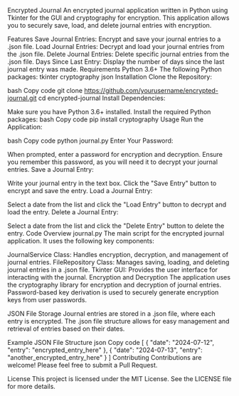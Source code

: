 Encrypted Journal
An encrypted journal application written in Python using Tkinter for the GUI and cryptography for encryption. This application allows you to securely save, load, and delete journal entries with encryption.

Features
Save Journal Entries: Encrypt and save your journal entries to a .json file.
Load Journal Entries: Decrypt and load your journal entries from the .json file.
Delete Journal Entries: Delete specific journal entries from the .json file.
Days Since Last Entry: Display the number of days since the last journal entry was made.
Requirements
Python 3.6+
The following Python packages:
tkinter
cryptography
json
Installation
Clone the Repository:

bash
Copy code
git clone https://github.com/yourusername/encrypted-journal.git
cd encrypted-journal
Install Dependencies:

Make sure you have Python 3.6+ installed.
Install the required Python packages:
bash
Copy code
pip install cryptography
Usage
Run the Application:

bash
Copy code
python journal.py
Enter Your Password:

When prompted, enter a password for encryption and decryption. Ensure you remember this password, as you will need it to decrypt your journal entries.
Save a Journal Entry:

Write your journal entry in the text box.
Click the "Save Entry" button to encrypt and save the entry.
Load a Journal Entry:

Select a date from the list and click the "Load Entry" button to decrypt and load the entry.
Delete a Journal Entry:

Select a date from the list and click the "Delete Entry" button to delete the entry.
Code Overview
journal.py
The main script for the encrypted journal application. It uses the following key components:

JournalService Class: Handles encryption, decryption, and management of journal entries.
FileRepository Class: Manages saving, loading, and deleting journal entries in a .json file.
Tkinter GUI: Provides the user interface for interacting with the journal.
Encryption and Decryption
The application uses the cryptography library for encryption and decryption of journal entries. Password-based key derivation is used to securely generate encryption keys from user passwords.

JSON File Storage
Journal entries are stored in a .json file, where each entry is encrypted. The .json file structure allows for easy management and retrieval of entries based on their dates.

Example JSON File Structure
json
Copy code
[
    {
        "date": "2024-07-12",
        "entry": "encrypted_entry_here"
    },
    {
        "date": "2024-07-13",
        "entry": "another_encrypted_entry_here"
    }
]
Contributing
Contributions are welcome! Please feel free to submit a Pull Request.

License
This project is licensed under the MIT License. See the LICENSE file for more details.
